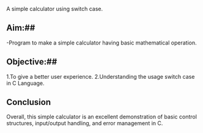
A simple calculator using switch case.
## Aim:##

-Program to make a simple calculator having basic mathematical operation.

## Objective:##

1.To give a better user experience.
2.Understanding the usage switch case in C Language.

## Conclusion 

Overall, this simple calculator is an excellent demonstration of basic control structures, input/output handling, and error management in C.
